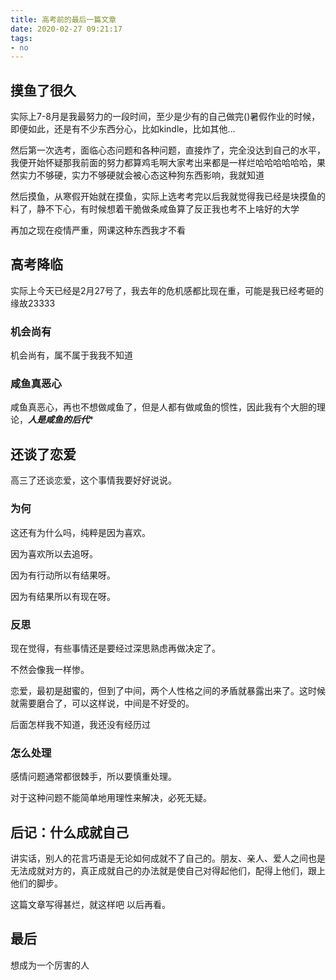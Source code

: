 ```yaml
---
title: 高考前的最后一篇文章
date: 2020-02-27 09:21:17
tags:
- no
---
```


## 摸鱼了很久

实际上7-8月是我最努力的一段时间，至少是少有的自己做完()暑假作业的时候，即便如此，还是有不少东西分心，比如kindle，比如其他...

然后第一次选考，面临心态问题和各种问题，直接炸了，完全没达到自己的水平，我便开始怀疑那我前面的努力都算鸡毛啊大家考出来都是一样烂哈哈哈哈哈哈，果然实力不够硬，实力不够硬就会被心态这种狗东西影响，我就知道

然后摸鱼，从寒假开始就在摸鱼，实际上选考考完以后我就觉得我已经是块摸鱼的料了，静不下心，有时候想着干脆做条咸鱼算了反正我也考不上啥好的大学

再加之现在疫情严重，网课这种东西我才不看

## 高考降临
实际上今天已经是2月27号了，我去年的危机感都比现在重，可能是我已经考砸的缘故23333

### 机会尚有
机会尚有，属不属于我我不知道

### 咸鱼真恶心
咸鱼真恶心，再也不想做咸鱼了，但是人都有做咸鱼的惯性，因此我有个大胆的理论，***人是咸鱼的后代****

## 还谈了恋爱
高三了还谈恋爱，这个事情我要好好说说。
### 为何
这还有为什么吗，纯粹是因为喜欢。

因为喜欢所以去追呀。

因为有行动所以有结果呀。

因为有结果所以有现在呀。

### 反思
现在觉得，有些事情还是要经过深思熟虑再做决定了。

不然会像我一样惨。

恋爱，最初是甜蜜的，但到了中间，两个人性格之间的矛盾就暴露出来了。这时候就需要磨合了，可以这样说，中间是不好受的。

后面怎样我不知道，我还没有经历过

### 怎么处理
感情问题通常都很棘手，所以要慎重处理。

对于这种问题不能简单地用理性来解决，必死无疑。


## 后记：什么成就自己

讲实话，别人的花言巧语是无论如何成就不了自己的。朋友、亲人、爱人之间也是无法成就对方的，真正成就自己的办法就是使自己对得起他们，配得上他们，跟上他们的脚步。

这篇文章写得甚烂，就这样吧 以后再看。

## 最后
想成为一个厉害的人

